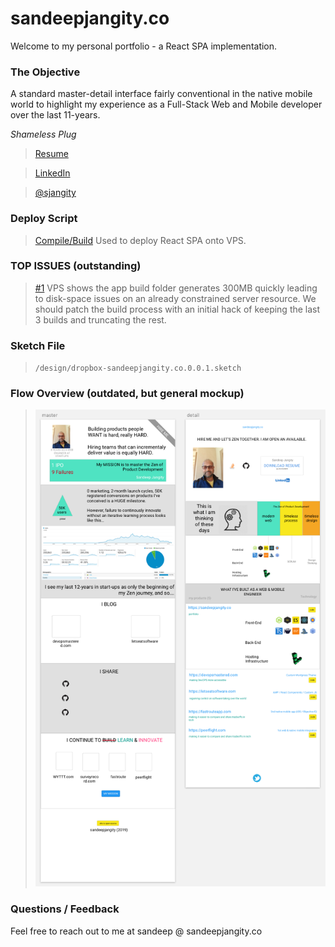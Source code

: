 # sandeepjangity.co

Welcome to my personal portfolio - a React SPA implementation.

### The Objective

A standard master-detail interface fairly conventional in the native mobile world to highlight my experience as a Full-Stack Web and Mobile developer over the last 11-years.

_Shameless Plug_

> [Resume](http://bit.ly/sandeep-jangity-resume-latest)

> [LinkedIn](https://www.linkedin.com/in/sjangity/)

> [@sjangity](https://twitter.com/sjangity)

### Deploy Script
> [Compile/Build](https://github.com/sjangity/startup-stack/blob/master/pull-static.sh) Used to deploy React SPA onto VPS.

### TOP ISSUES (outstanding)

> [#1](https://github.com/sjangity/sandeepjangity.co/issues/1) VPS shows the app build folder generates 300MB quickly leading to disk-space issues on an already constrained server resource. We should patch the build process with an initial hack of keeping the last 3 builds and truncating the rest.

### Sketch File

> `/design/dropbox-sandeepjangity.co.0.0.1.sketch`

### Flow Overview (outdated, but general mockup)

> ![Sketch](/design/flow.png)

### Questions / Feedback

Feel free to reach out to me at sandeep @ sandeepjangity.co
